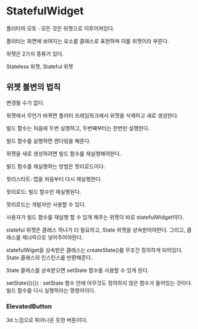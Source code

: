 # StatefulWidget

플러터의 모토 : 모든 것은 위젯으로 이루어져있다.

플러터는 화면에 보여지는 요소를 클래스로 표현하며 이를 위젯이라 부른다.

위젯은 2가지 종류가 있다.

Stateless 위젯, Stateful 위젯

## 위젯 불변의 법칙

변경될 수가 없다.

위젯에서 무언가 바뀌면 플러터 프레임워크에서 위젯을 삭제하고 새로 생성한다.

빌드 함수는 처음에 두번 실행하고, 두번째부터는 한번만 실행한다.

빌드 함수를 실행하면 렌더링을 해준다.

위젯을 새로 생성하려면 빌드 함수를 재실행해야한다.

빌드 함수를 재실행하는 방법은 핫리로드이다.

핫리스타트: 앱을 처음부터 다시 재실행한다.

핫리로드: 빌드 함수만 재실행된다.

핫리로드는 개발자만 사용할 수 있다.

사용자가 빌드 함수를 재실행 할 수 있게 해주는 위젯이 바로 statefulWidget이다.

stateful 위젯은 클래스 하나가 더 필요하고, State 위젯을 상속받아야한다. 그리고, 클래스를 제너릭으로 넣어주어야한다.

statefulWiget을 상속받은 클래스는 createState()를 무조건 정의하게 되어있다. State 클래스의 인스턴스를 반환해준다.

State 클래스를 상속받으면 setState 함수를 사용할 수 있게 된다.

setState((){}) : setState 함수 안에 아무것도 정의하지 않은 함수가 들어있는 것이다. 빌드 함수를 다시 실행하라는 명령어이다.

### ElevatedButton

3d 느낌으로 튀어나온 듯한 버튼이다.
